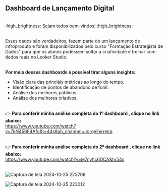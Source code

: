## Dashboard de Lançamento Digital ##
<br/>
:high_brightness: Sejam todos bem-vindos! :high_brightness:<br/><br/>

Esses dados são verdadeiros, fazem parte de um lançamento de infroproduto e foram disponibilizados pelo curso "Formação Estrategista de Dados" para que os alunos podessem soltar a criatividade e treinar com dados reais no Looker Studio. <br/><br/>

__Por meio desses dashboards é possível tirar alguns insights:__ 

- Visão clara das princiáis métricas ao longo do tempo.
- Identificação de pontos de abandono de funil.
- Análise dos melhores públicos. 
- Análise dos melhores criativos.<br/><br/>

:point_right: __Para conferir minha análise completa do 1º dashboard , clique no link abaixo:__ <br/>
https://www.youtube.com/watch?v=7kN456F4Afo&t=44s&ab_channel=JorgeFerreira  <br/><br/>

:point_right: __Para conferir minha análise completa do 2º dashboard , clique no link abaixo:__ <br/>
https://www.youtube.com/watch?v=le7nyhc6DCA&t=54s <br/><br/>

![Captura de tela 2024-10-25 223709](https://github.com/user-attachments/assets/13370a5a-b034-466b-af75-fb36e6655a10)

![Captura de tela 2024-10-25 223012](https://github.com/user-attachments/assets/8ab43716-286a-4249-b64a-050d759d1d87)
